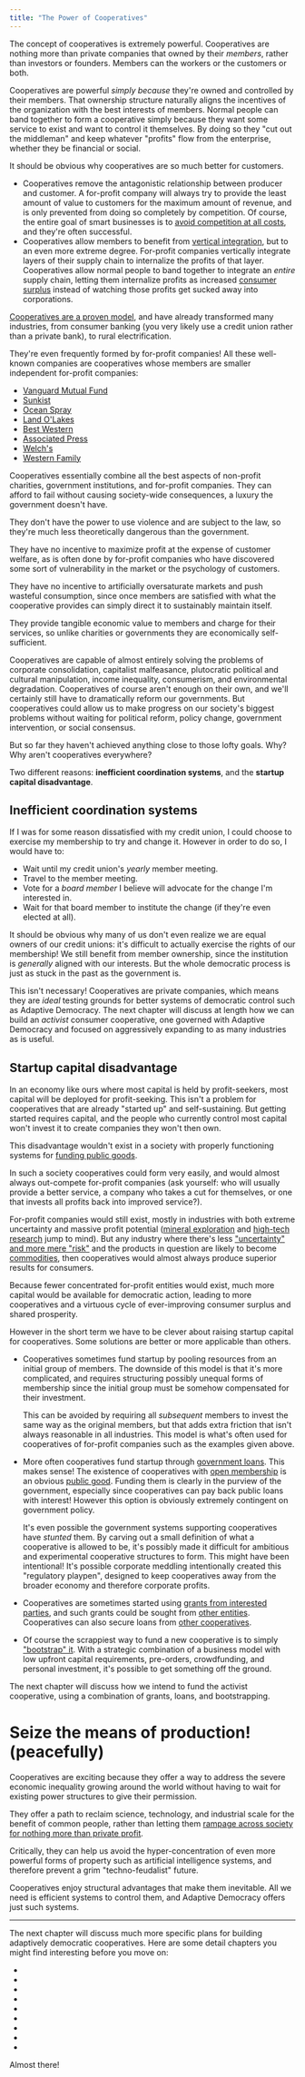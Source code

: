 ```yaml
---
title: "The Power of Cooperatives"
---
```


The concept of cooperatives is extremely powerful. Cooperatives are nothing more than private companies that owned by their *members*, rather than investors or founders. Members can the workers or the customers or both.

Cooperatives are powerful *simply because* they're owned and controlled by their members. That ownership structure naturally aligns the incentives of the organization with the best interests of members. Normal people can band together to form a cooperative simply because they want some service to exist and want to control it themselves. By doing so they "cut out the middleman" and keep whatever "profits" flow from the enterprise, whether they be financial or social.

It should be obvious why cooperatives are so much better for customers.

- Cooperatives remove the antagonistic relationship between producer and customer. A for-profit company will always try to provide the least amount of value to customers for the maximum amount of revenue, and is only prevented from doing so completely by competition. Of course, the entire goal of smart businesses is to [avoid competition at all costs](https://philo.substack.com/p/cartels), and they're often successful.
- Cooperatives allow members to benefit from [vertical integration](https://en.wikipedia.org/wiki/Vertical_integration), but to an even more extreme degree. For-profit companies vertically integrate layers of their supply chain to internalize the profits of that layer. Cooperatives allow normal people to band together to integrate an *entire* supply chain, letting them internalize profits as increased [consumer surplus](https://en.wikipedia.org/wiki/Economic_surplus) instead of watching those profits get sucked away into corporations.

<!-- when comparing two institutions that offer the same services but are different in that one is owned by profit seeking investors and the other cooperatively by customers, the cooperative will always have a structural competitive advantage since all profits will always be reinvested in improved quality or lower prices. normal for-profit companies only have a relatively thin layer of true owners at the top, and everyone else down the hierarchy is incentivized through salaries and bonuses. that *internal* structure can be perfectly mimicked by a cooperative, except with the incentives promoting member welfare instead of owner profits -->

<!-- if a company is democratically owned and has open membership, is it even *possible* for it to be defined as a monopoly?
**especially in a world with common resource rights!!** -->

[Cooperatives are a proven model](https://nathanschneider.info/books/everything-for-everyone/), and have already transformed many industries, from consumer banking (you very likely use a credit union rather than a private bank), to rural electrification.

They're even frequently formed by for-profit companies! All these well-known companies are cooperatives whose members are smaller independent for-profit companies:

- [Vanguard Mutual Fund](https://en.wikipedia.org/wiki/The_Vanguard_Group)
- [Sunkist](https://en.wikipedia.org/wiki/Sunkist_Growers,_Incorporated)
- [Ocean Spray](https://en.wikipedia.org/wiki/Ocean_Spray_(cooperative))
- [Land O'Lakes](https://en.wikipedia.org/wiki/Land_O%27Lakes)
- [Best Western](https://en.wikipedia.org/wiki/Best_Western)
- [Associated Press](https://en.wikipedia.org/wiki/Associated_Press)
- [Welch's](https://en.wikipedia.org/wiki/Welch%27s)
- [Western Family](https://en.wikipedia.org/wiki/Western_Family_Foods)

<!--
- visa ([IPO in 2008](https://www.reuters.com/article/ousivMolt/idUSN0938404720071109?pageNumber=1))<br>*(visa europe is still a cooperative)*
- new york stock exchange ([IPO in 2006](https://www.nyse.com/history-of-nyse))
 -->

Cooperatives essentially combine all the best aspects of non-profit charities, government institutions, and for-profit companies. They can afford to fail without causing society-wide consequences, a luxury the government doesn't have.

They don't have the power to use violence and are subject to the law, so they're much less theoretically dangerous than the government.

They have no incentive to maximize profit at the expense of customer welfare, as is often done by for-profit companies who have discovered some sort of vulnerability in the market or the psychology of customers.

They have no incentive to artificially oversaturate markets and push wasteful consumption, since once members are satisfied with what the cooperative provides can simply direct it to sustainably maintain itself.

They provide tangible economic value to members and charge for their services, so unlike charities or governments they are economically self-sufficient.

Cooperatives are capable of almost entirely solving the problems of corporate consolidation, capitalist malfeasance, plutocratic political and cultural manipulation, income inequality, consumerism, and environmental degradation. Cooperatives of course aren't enough on their own, and we'll certainly still have to dramatically reform our governments. But cooperatives could allow us to make progress on our society's biggest problems without waiting for political reform, policy change, government intervention, or social consensus.

But so far they haven't achieved anything close to those lofty goals. Why? Why aren't cooperatives everywhere?

Two different reasons: **inefficient coordination systems**, and the **startup capital disadvantage**.

## Inefficient coordination systems

If I was for some reason dissatisfied with my credit union, I could choose to exercise my membership to try and change it. However in order to do so, I would have to:

- Wait until my credit union's *yearly* member meeting.
- Travel to the member meeting.
- Vote for a *board member* I believe will advocate for the change I'm interested in.
- Wait for that board member to institute the change (if they're even elected at all).

It should be obvious why many of us don't even realize we are equal owners of our credit unions: it's difficult to actually exercise the rights of our membership! We still benefit from member ownership, since the institution is *generally* aligned with our interests. But the whole democratic process is just as stuck in the past as the government is.
<!-- every organization has principal-agent problems -->

This isn't necessary! Cooperatives are private companies, which means they are *ideal* testing grounds for better systems of democratic control such as Adaptive Democracy. The next chapter will discuss at length how we can build an *activist* consumer cooperative, one governed with Adaptive Democracy and focused on aggressively expanding to as many industries as is useful.

## Startup capital disadvantage

In an economy like ours where most capital is held by profit-seekers, most capital will be deployed for profit-seeking. This isn't a problem for cooperatives that are already "started up" and self-sustaining. But getting started requires capital, and the people who currently control most capital won't invest it to create companies they won't then own.

This disadvantage wouldn't exist in a society with properly functioning systems for [funding public goods](/adaptive-funding).

In such a society cooperatives could form very easily, and would almost always out-compete for-profit companies (ask yourself: who will usually provide a better service, a company who takes a cut for themselves, or one that invests all profits back into improved service?).

For-profit companies would still exist, mostly in industries with both extreme uncertainty and massive profit potential ([mineral exploration](https://en.wikipedia.org/wiki/Mining_engineering#Pre-mining) and [high-tech research](/intellectual-property-and-assurance-contracts) jump to mind). But any industry where there's less ["uncertainty" and more mere "risk"](https://link.springer.com/referenceworkentry/10.1057/978-1-349-94848-2_250-1) and the products in question are likely to become [commodities](https://en.wikipedia.org/wiki/Commoditization), then cooperatives would almost always produce superior results for consumers.

Because fewer concentrated for-profit entities would exist, much more capital would be available for democratic action, leading to more cooperatives and a virtuous cycle of ever-improving consumer surplus and shared prosperity.

However in the short term we have to be clever about raising startup capital for cooperatives. Some solutions are better or more applicable than others.

- Cooperatives sometimes fund startup by pooling resources from an initial group of members. The downside of this model is that it's more complicated, and requires structuring possibly unequal forms of membership since the initial group must be somehow compensated for their investment.

  This can be avoided by requiring all *subsequent* members to invest the same way as the original members, but that adds extra friction that isn't always reasonable in all industries. This model is what's often used for cooperatives of for-profit companies such as the examples given above.
- More often cooperatives fund startup through [government loans](https://en.wikipedia.org/wiki/Rural_Electrification_Act). This makes sense! The existence of cooperatives with [open membership](https://www.ica.coop/en/whats-co-op/co-operative-identity-values-principles) is an obvious [public good](/cooperative-goods). Funding them is clearly in the purview of the government, especially since cooperatives can pay back public loans with interest! However this option is obviously extremely contingent on government policy.

  It's even possible the government systems supporting cooperatives have *stunted* them. By carving out a small definition of what a cooperative is allowed to be, it's possibly made it difficult for ambitious and experimental cooperative structures to form. This might have been intentional! It's possible corporate meddling intentionally created this "regulatory playpen", designed to keep cooperatives away from the broader economy and therefore corporate profits.
- Cooperatives are sometimes started using [grants from interested parties](https://www.start.coop/accelerator), and such grants could be sought from [other entities](/effective-altruism-and-adaptive-democracy). Cooperatives can also secure loans from [other cooperatives](https://sharedcapital.coop/borrow/).
- Of course the scrappiest way to fund a new cooperative is to simply ["bootstrap" it](https://en.wikipedia.org/wiki/Entrepreneurship#Bootstrapping). With a strategic combination of a business model with low upfront capital requirements, pre-orders, crowdfunding, and personal investment, it's possible to get something off the ground.

The next chapter will discuss how we intend to fund the activist cooperative, using a combination of grants, loans, and bootstrapping.

# Seize the means of production! (peacefully)

Cooperatives are exciting because they offer a way to address the severe economic inequality growing around the world without having to wait for existing power structures to give their permission.

They offer a path to reclaim science, technology, and industrial scale for the benefit of common people, rather than letting them [rampage across society for nothing more than private profit](https://en.wikipedia.org/wiki/Monsanto).

Critically, they can help us avoid the hyper-concentration of even more powerful forms of property such as artificial intelligence systems, and therefore prevent a grim "techno-feudalist" future.

Cooperatives enjoy structural advantages that make them inevitable. All we need is efficient systems to control them, and Adaptive Democracy offers just such systems.

<!--
## Benefits

- Member cooperatives aren't controlled by profit-seeking shareholders and are only constrained by the need to remain fiscally solvent. This means they can prioritize members' non-monetary values and pursue any initiative regardless of whether it fully maximizes profits.
- Cooperatives have no need to leverage artificial scarcity, monopoly, planned obsolescence, or psychological weaknesses to manipulate markets and their customers. As long as they remain solvent, they can adopt whatever business model their members feel provides them greatest prosperity.
- Consumerism and environmental degradation have been spurred largely by the one-sided incentive to maximize profits, since more consumption always leads to more profits regardless of market oversaturation. Member cooperatives have no incentive to oversaturate markets.
- Member cooperatives are still constrained by market dynamics and fiscal solvency, meaning they are allowed to evolve or die or merge just as companies are. This stands in contrast with government agencies which sometimes are allowed to become inefficient or stagnant without sufficient accountability.
- Member cooperatives give control over the means of production to citizens and can prevent the rise of "techo-feudalism", as automation and artificial intelligence decrease the value of human labor.

## Potential Objections

- Member cooperatives don't automatically grant any special rights to employees, and still allow for the same adversarial relationship between member-owners and labor. This worry is mitigated by these considerations:
  - Automation will make this less and less acute over time, and gradually cooperatives will mostly control land and machinery with very little human labor.
  - Cooperatives can choose to automatically grant their employees equal or special voting rights.
  - Cooperatives are still subject to labor regulations.
- Member cooperatives are controlled democratically and are therefore steered by their members' values, which might still be selfish or biased or irrational. However those same negative values would still otherwise have been expressed in the market as buying decisions, so a democratic arrangement is likely to be a strict improvement.
- Cooperatives aren't a panacea, and can't solve all our societal problems. Poltical activism and reform are still absolutely necessary.

## Open Questions

- Would it make sense to propose reforms that alter the tax obligations or anti-trust limitations of cooperatives if they met some criteria of democratic control? Monopoly could be a non-issue with cooperatives since they by definition allow membership to anyone who can contribute, but the requirements for contribution could potentially be abused. However especially with the inherently anti-monopoly effects of common resource taxes, it might be reasonable to simply remove anti-trust regulations entirely and be confident that abusive companies will always be overtaken by cooperatives.
- What precise governance structure should our ideal cooperative have? I intend at some point in the future to draft a constitution and start a cooperative myself. I'm very excited about this idea, and have many specific ideas about governance and business models.
-->

---

The next chapter will discuss much more specific plans for building adaptively democratic cooperatives. Here are some detail chapters you might find interesting before you move on:

- <chapter-ref slug="/cooperative-goods"/>
- <chapter-ref slug="/adaptive-funding"/>
- <chapter-ref slug="/intellectual-property-and-assurance-contracts"/>
- <chapter-ref slug="/open-source-project-cooperatives"/>
- <chapter-ref slug="/adaptive-democracy-labs"/>
- <chapter-ref slug="/cooperatives-and-computing"/>
- <chapter-ref slug="/blockchains-and-society"/>
- <chapter-ref slug="/computable-governance-code"/>
- <chapter-ref slug="/effective-altruism-and-adaptive-democracy"/>

Almost there!
